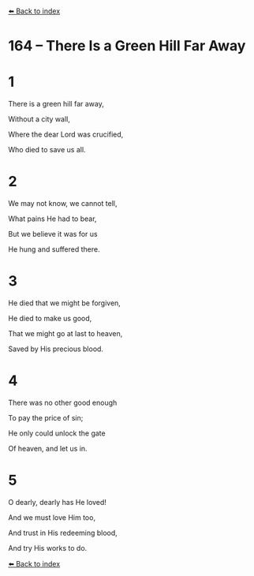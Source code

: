 [⬅️ Back to index](../README.md)

# 164 – There Is a Green Hill Far Away





# 1

There is a green hill far away,

Without a city wall,

Where the dear Lord was crucified,

Who died to save us all.



# 2

We may not know, we cannot tell,

What pains He had to bear,

But we believe it was for us

He hung and suffered there.



# 3

He died that we might be forgiven,

He died to make us good,

That we might go at last to heaven,

Saved by His precious blood.



# 4

There was no other good enough

To pay the price of sin;

He only could unlock the gate

Of heaven, and let us in.



# 5

O dearly, dearly has He loved!

And we must love Him too,

And trust in His redeeming blood,

And try His works to do.

[⬅️ Back to index](../README.md)
